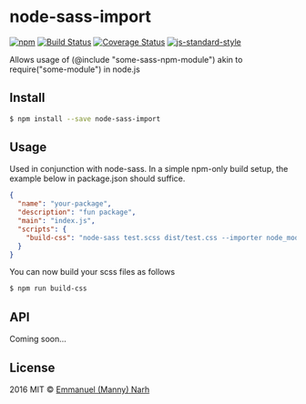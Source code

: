 # node-sass-import 

[![npm][npm-image]][npm-url] [![Build Status][travis-image]][travis-url]  [![Coverage Status][coveralls-image]][coveralls-url] [![js-standard-style][standard-image]][standard-url]

Allows usage of (@include "some-sass-npm-module") akin to require("some-module") in node.js

## Install

```sh
$ npm install --save node-sass-import
```

## Usage

Used in conjunction with node-sass. In a simple npm-only build setup, the example below in package.json should suffice.

```json
{
  "name": "your-package",
  "description": "fun package",
  "main": "index.js",
  "scripts": {
    "build-css": "node-sass test.scss dist/test.css --importer node_modules/node-sass-import"
  }
}

```
You can now build your scss files as follows

```sh
$ npm run build-css
```

## API

Coming soon...

## License

2016 MIT © [Emmanuel (Manny) Narh]()

[travis-image]: https://travis-ci.org/anarh/node-sass-import.svg?branch=master
[travis-url]: https://travis-ci.org/anarh/node-sass-import
[npm-image]: https://img.shields.io/npm/v/node-sass-import.svg?style=flat
[npm-url]: https://npmjs.org/package/node-sass-import
[standard-image]: https://img.shields.io/badge/code%20style-standard-brightgreen.svg?style=flat
[standard-url]: http://standardjs.com/
[coveralls-image]: https://coveralls.io/repos/anarh/node-sass-import/badge.svg?branch=master&service=github
[coveralls-url]: https://coveralls.io/r/anarh/node-sass-import
